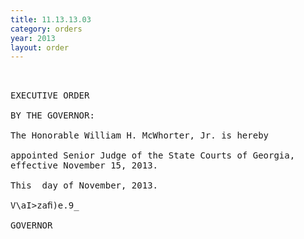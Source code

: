 ```yaml
---
title: 11.13.13.03
category: orders
year: 2013
layout: order
---
```


<pre> 

EXECUTIVE ORDER

BY THE GOVERNOR:

The Honorable William H. McWhorter, Jr. is hereby

appointed Senior Judge of the State Courts of Georgia,
effective November 15, 2013.

This  day of November, 2013.

V\aI>zaﬁ)e.9_

GOVERNOR

</pre>
